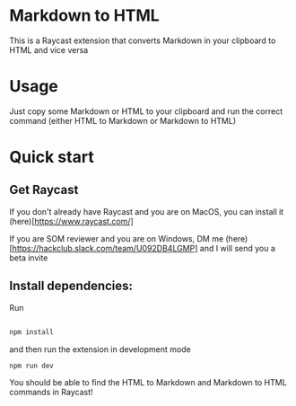 # Markdown to HTML

This is a Raycast extension that converts Markdown in your clipboard to HTML and vice versa

# Usage
Just copy some Markdown or HTML to your clipboard and run the correct command (either HTML to Markdown or Markdown to HTML)

# Quick start

## Get Raycast

If you don't already have Raycast and you are on MacOS, you can install it (here)[https://www.raycast.com/]

If you are SOM reviewer and you are on Windows, DM me (here)[https://hackclub.slack.com/team/U092DB4LGMP] and I will send you a beta invite

## Install dependencies:

Run
```bash

npm install
```

and then run the extension in development mode

```bash
npm run dev
```

You should be able to find the HTML to Markdown and Markdown to HTML commands in Raycast!